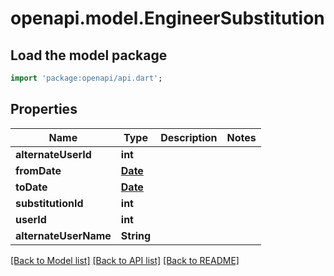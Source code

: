 # openapi.model.EngineerSubstitution

## Load the model package
```dart
import 'package:openapi/api.dart';
```

## Properties
Name | Type | Description | Notes
------------ | ------------- | ------------- | -------------
**alternateUserId** | **int** |  | 
**fromDate** | [**Date**](Date.md) |  | 
**toDate** | [**Date**](Date.md) |  | 
**substitutionId** | **int** |  | 
**userId** | **int** |  | 
**alternateUserName** | **String** |  | 

[[Back to Model list]](../README.md#documentation-for-models) [[Back to API list]](../README.md#documentation-for-api-endpoints) [[Back to README]](../README.md)


